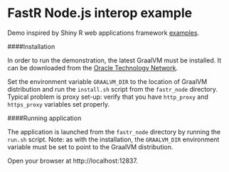 # FastR Node.js interop example

Demo inspired by Shiny R web applications framework [examples](https://shiny.rstudio.com/gallery/kmeans-example.html).

####Installation

In order to run the demonstration, the latest GraalVM must be installed. It can be
downloaded from the [Oracle Technology Network](http://www.oracle.com/technetwork/oracle-labs/program-languages/downloads/index.html).

Set the environment variable `GRAALVM_DIR` to the location of GraalVM distribution
and run the `install.sh` script from the `fastr_node` directory.
Typical problem is proxy set-up: verify that you have `http_proxy` and `https_proxy`
variables set properly.

####Running application

The application is launched from the `fastr_node` directory
by running the `run.sh` script. Note: as with the installation, the `GRAALVM_DIR`
environment variable must be set to point to the GraalVM distribution.

Open your browser at http://localhost:12837.

